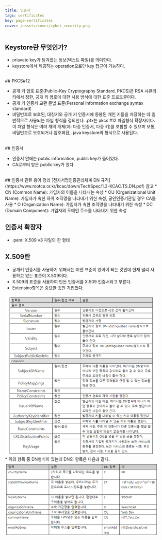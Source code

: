 ```yaml
---
title: 인증서
tags: certificates
key: page-certificates
cover: /assets/cover/cyber_security.png
---
```


## Keystore란 무엇인가?

* priavate key가 담겨있는 정보(텍스트 파일)를 의미한다.
* keystore에서 제공하는 operation으로만 key 접근이 가능하다.

<br>
## PKCS#12

* 공개 키 암호 표준(Public-Key Cryptography Standard, PKCS)은 RSA 시큐리티에서 정한, 공개 키 암호에 대한 사용 방식에 대한 표준 프로토콜이다.
* 공개 키 인증서 교환 문법 표준(Personal Information exchange syntax standard)	
* 비밀번호로 보호된, 대칭키와 공개 키 인증서에 동봉된 개인 키들을 저장하는 데 일반적으로 사용되는 파일 형식을 정의한다. .pfx는 pkcs #12 파일형식 확장자이다.
이 파일 형식은 여러 개의 개체(예: 다중 인증서, 다중 키)를 포함할 수 있으며 보통, 비밀번호로 보호되거나 암호화된,. java keystore의 형식으로 사용된다.

<br>
## 인증서

* 인증서 안에는 public information, public key가 들어있다.
* CA로부터 받은 public key가 있다.

<br>
## 인증서 관련 용어 정리 
[전자서명인증관리체계 DN 규격](https://www.rootca.or.kr/kcac/down/TechSpec/1.3-KCAC.TS.DN.pdf) 참고
* CN (Common Name): 가입자의 이름을 나타내는 속성
* OU (Organizational Unit Name): 가입자가 속한 하위 조직명을 나타내기 위한 속성, 공인인증기관일 경우 CA를 사용
* O (Organization Name): 가입자가 속한 조직명을 나타내기 위한 속성
* DC (Domain Component): 가입자의 도메인 주소를 나타내기 위한 속성

## 인증서 확장자

* .pem: X.509 v3 파일의 한 형태

## X.509란

* 공개키 인증서를 사용하기 위해서는 어떤 표준이 있어야 되는 것인데 현재 널리 사용하고 있는 표준이 X.509이다.
* X.509의 표준을 사용하여 만든 인증서를 X.509 인증서라고 부른다.
* Extensino항목은 중요한 것만 기입했다.
<img src="/assets/images/x509_1.png" width="600px" style="display: block;margin-left: auto;margin-right: auto;"> 
* 위의 항목 중 DN형식이 있는데 DN의 항목은 다음과 같다.
<img src="/assets/images/x509_2.png" width="600px" style="display: block;margin-left: auto;margin-right: auto;"> 
